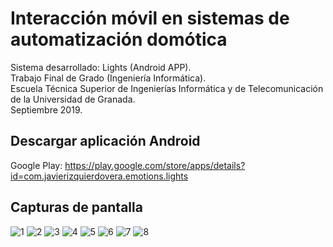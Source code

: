 # Interacción móvil en sistemas de automatización domótica
Sistema desarrollado: Lights (Android APP).  
Trabajo Final de Grado (Ingeniería Informática).  
Escuela Técnica Superior de Ingenierías Informática y de Telecomunicación de la Universidad de Granada.  
Septiembre 2019.  

## Descargar aplicación Android
Google Play: https://play.google.com/store/apps/details?id=com.javierizquierdovera.emotions.lights

## Capturas de pantalla
![1](Screenshots/1.png)
![2](Screenshots/2.png)
![3](Screenshots/3.png)
![4](Screenshots/4.png)
![5](Screenshots/5.png)
![6](Screenshots/6.png)
![7](Screenshots/7.png)
![8](Screenshots/8.png)

